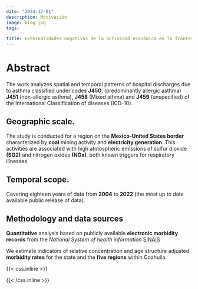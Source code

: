 ```yaml
---
date: "2024-12-01"
description: Motivación
image: blog.jpg
tags:

title: Externalidades negativas de la actividad económica en la frontera Coahuila-Texas. El caso de egresos hospitalarios a causa de asma
---
```


# Abstract 

The work analyzes spatial and temporal patterns of hospital discharges due to asthma classified under codes **J450**, (predominantly allergic asthma) **J451** (non-allergic asthma), **J458** (Mixed athma) and **J459** (unspecified) of the International Classification of diseases (ICD-10).


## Geographic scale. 

The study is conducted for a region on the **Mexico-United States border** characterized by **coal** mining activity and **electricity generation**. This activities are associated with high atmospheric emissions of sulfur dioxide **(SO2)** and nitrogen oxides **(NOx)**, both known triggers for respiratory illnesses.

## Temporal scope. 

Covering eighteen years of data from **2004** to **2022** (the most up to date available public release of data). 

## Methodology and data sources

**Quantitative** analysis based on publicly available **electronic morbidity records** from the  *National System of health information*  [SINAIS](http://www.dgis.salud.gob.mx/contenidos/basesdedatos/bdc_egresoshosp_gobmx.html)

We estimate indicators of relative concentration and age structure adjusted **morbidity rates** for the state and the **five regions** within Coahuila. 


{{< css.inline >}}
<style>
.canon { background: white; width: 100%; height: auto;}
</style>
{{< /css.inline >}}
